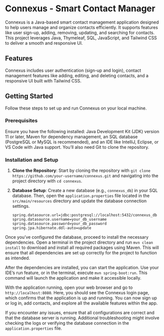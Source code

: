 # Connexus - Smart Contact Manager

Connexus is a Java-based smart contact management application designed to help users manage and organize contacts efficiently. It supports features like user sign-up, adding, removing, updating, and searching for contacts. This project leverages Java, Thymeleaf, SQL, JavaScript, and Tailwind CSS to deliver a smooth and responsive UI.

## Features

Connexus includes user authentication (sign-up and login), contact management features like adding, editing, and deleting contacts, and a responsive UI built with Tailwind CSS.

## Getting Started

Follow these steps to set up and run Connexus on your local machine.

### Prerequisites

Ensure you have the following installed: Java Development Kit (JDK) version 11 or later, Maven for dependency management, an SQL database (PostgreSQL or MySQL is recommended), and an IDE like IntelliJ, Eclipse, or VS Code with Java support. You’ll also need Git to clone the repository.

### Installation and Setup

1. **Clone the Repository**: Start by cloning the repository with `git clone https://github.com/your-username/connexus.git` and navigating into the project directory with `cd connexus`.

2. **Database Setup**: Create a new database (e.g., `connexus_db`) in your SQL database. Then, open the `application.properties` file located in the `src/main/resources` directory and update the database connection settings.

   ```properties
   spring.datasource.url=jdbc:postgresql://localhost:5432/connexus_db
   spring.datasource.username=your_db_username
   spring.datasource.password=your_db_password
   spring.jpa.hibernate.ddl-auto=update
Once you’ve configured the database, proceed to install the necessary dependencies. Open a terminal in the project directory and run `mvn clean install` to download and install all required packages using Maven. This will ensure that all dependencies are set up correctly for the project to function as intended.

After the dependencies are installed, you can start the application. Use your IDE’s run feature, or in the terminal, execute `mvn spring-boot:run`. This command will launch the application and make it accessible locally.

With the application running, open your web browser and go to `http://localhost:8080`. Here, you should see the Connexus login page, which confirms that the application is up and running. You can now sign up or log in, add contacts, and explore all the available features within the app.

If you encounter any issues, ensure that all configurations are correct and that the database server is running. Additional troubleshooting might involve checking the logs or verifying the database connection in the `application.properties` file.

